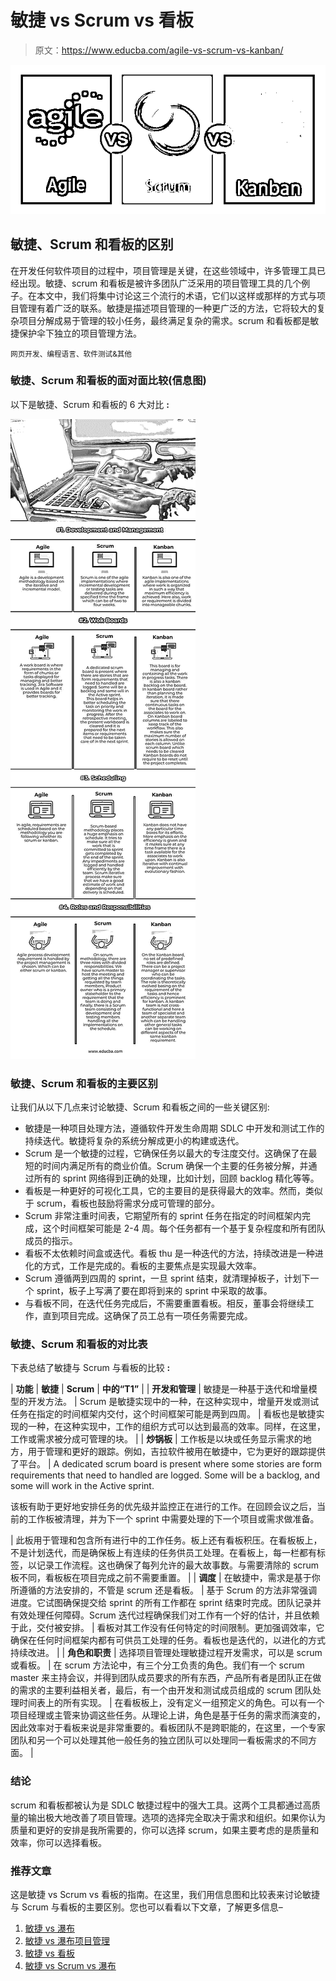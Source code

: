 # 敏捷 vs Scrum vs 看板

> 原文：<https://www.educba.com/agile-vs-scrum-vs-kanban/>

![Agile-vs-Scrum-vs-Kanban](img/6003c5d9af6aacf0f5797f2e1fda9324.png)



## 敏捷、Scrum 和看板的区别

在开发任何软件项目的过程中，项目管理是关键，在这些领域中，许多管理工具已经出现。敏捷、scrum 和看板是被许多团队广泛采用的项目管理工具的几个例子。在本文中，我们将集中讨论这三个流行的术语，它们以这样或那样的方式与项目管理有着广泛的联系。敏捷是描述项目管理的一种更广泛的方法，它将较大的复杂项目分解成易于管理的较小任务，最终满足复杂的需求。scrum 和看板都是敏捷保护伞下独立的项目管理方法。

<small>网页开发、编程语言、软件测试&其他</small>

### 敏捷、Scrum 和看板的面对面比较(信息图)

以下是敏捷、Scrum 和看板的 6 大对比 **:**

![Agile vs Scrum vs Kanban info](img/8cf11163e946b5b255985290a64b64de.png)



### 敏捷、Scrum 和看板的主要区别

让我们从以下几点来讨论敏捷、Scrum 和看板之间的一些关键区别:

*   敏捷是一种项目处理方法，遵循软件开发生命周期 SDLC 中开发和测试工作的持续迭代。敏捷将复杂的系统分解成更小的构建或迭代。
*   Scrum 是一个敏捷的过程，它确保任务以最大的专注度交付。这确保了在最短的时间内满足所有的商业价值。Scrum 确保一个主要的任务被分解，并通过所有的 sprint 网络得到正确的处理，比如计划，回顾 backlog 精化等等。
*   看板是一种更好的可视化工具，它的主要目的是获得最大的效率。然而，类似于 scrum，看板也鼓励将需求分成可管理的部分。
*   Scrum 非常注重时间表，它期望所有的 sprint 任务在指定的时间框架内完成，这个时间框架可能是 2-4 周。每个任务都有一个基于复杂程度和所有团队成员的指示。
*   看板不太依赖时间盒或迭代。看板 thu 是一种迭代的方法，持续改进是一种进化的方式，工作是完成的。看板的主要焦点是实现最大效率。
*   Scrum 遵循两到四周的 sprint，一旦 sprint 结束，就清理掉板子，计划下一个 sprint，板子上写满了要在即将到来的 sprint 中采取的故事。
*   与看板不同，在迭代任务完成后，不需要重置看板。相反，董事会将继续工作，直到项目完成。这确保了员工总有一项任务需要完成。

### 敏捷、Scrum 和看板的对比表

下表总结了敏捷与 Scrum 与看板的比较 **:**

| **功能** | **敏捷** | **Scrum** | **中的“T1”** |
| **开发和管理** | 敏捷是一种基于迭代和增量模型的开发方法。 | Scrum 是敏捷实现中的一种，在这种实现中，增量开发或测试任务在指定的时间框架内交付，这个时间框架可能是两到四周。 | 看板也是敏捷实现的一种，在这种实现中，工作的组织方式可以达到最高的效率。同样，在这里，工作或需求被分成可管理的块。 |
| **炒锅板** | 工作板是以块或任务显示需求的地方，用于管理和更好的跟踪。例如，吉拉软件被用在敏捷中，它为更好的跟踪提供了平台。 | A dedicated scrum board is present where some stories are form requirements that need to handled are logged. Some will be a backlog, and some will work in the Active sprint.

该板有助于更好地安排任务的优先级并监控正在进行的工作。在回顾会议之后，当前的工作板被清理，并为下一个 sprint 中需要处理的下一个项目或需求做准备。

 | 此板用于管理和包含所有进行中的工作任务。板上还有看板积压。在看板板上，不是计划迭代，而是确保板上有连续的任务供员工处理。在看板上，每一栏都有标签，以记录工作流程。这也确保了每列允许的最大故事数。与需要清除的 scrum 板不同，看板板在项目完成之前不需要重置。 |
| **调度** | 在敏捷中，需求是基于你所遵循的方法安排的，不管是 scrum 还是看板。 | 基于 Scrum 的方法非常强调进度。它试图确保提交给 sprint 的所有工作都在 sprint 结束时完成。团队记录并有效处理任何障碍。Scrum 迭代过程确保我们对工作有一个好的估计，并且依赖于此，交付被安排。 | 看板对其工作没有任何特定的时间限制。更加强调效率，它确保在任何时间框架内都有可供员工处理的任务。看板也是迭代的，以进化的方式持续改进。 |
| **角色和职责** | 选择项目管理处理敏捷过程开发需求，可以是 scrum 或看板。 | 在 scrum 方法论中，有三个分工负责的角色。我们有一个 scrum master 来主持会议，并得到团队成员要求的所有东西，产品所有者是团队正在做的需求的主要利益相关者，最后，有一个由开发和测试成员组成的 scrum 团队处理时间表上的所有实现。 | 在看板板上，没有定义一组预定义的角色。可以有一个项目经理或主管来协调这些任务。从理论上讲，角色是基于任务的需求而演变的，因此效率对于看板来说是非常重要的。看板团队不是跨职能的，在这里，一个专家团队和另一个可以处理其他一般任务的独立团队可以处理同一看板需求的不同方面。 |

### 结论

scrum 和看板都被认为是 SDLC 敏捷过程中的强大工具。这两个工具都通过高质量的输出极大地改善了项目管理。选项的选择完全取决于需求和组织。如果你认为质量和更好的安排是我所需要的，你可以选择 scrum，如果主要考虑的是质量和效率，你可以选择看板。

### 推荐文章

这是敏捷 vs Scrum vs 看板的指南。在这里，我们用信息图和比较表来讨论敏捷与 Scrum 与看板的主要区别。您也可以看看以下文章，了解更多信息–

1.  [敏捷 vs 瀑布](https://www.educba.com/agile-vs-waterfall/)
2.  [敏捷 vs 瀑布项目管理](https://www.educba.com/agile-vs-waterfall-project-management/)
3.  [敏捷 vs 看板](https://www.educba.com/agile-vs-kanban/)
4.  [敏捷 vs Scrum vs 瀑布](https://www.educba.com/agile-vs-scrum-vs-waterfall/)





